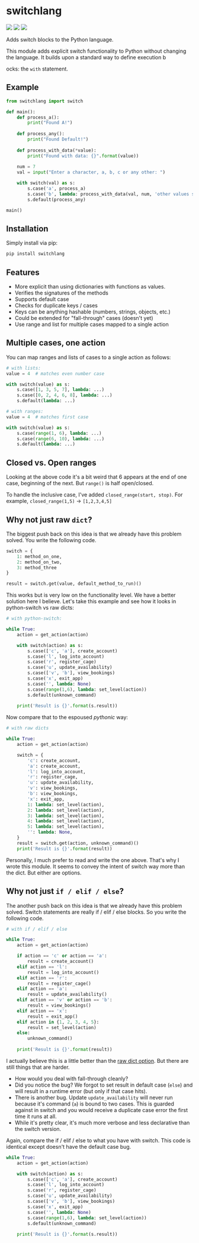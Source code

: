 # switchlang

[![](https://img.shields.io/badge/python-3.6+-blue.svg)](https://www.python.org/downloads/)
[![](https://img.shields.io/pypi/l/markdown-subtemplate.svg)](https://github.com/mikeckennedy/python-switch/blob/master/LICENSE)
[![](https://img.shields.io/pypi/dm/switchlang.svg)](https://pypi.org/project/switchlang/)

Adds switch blocks to the Python language.

This module adds explicit switch functionality to Python
without changing the language. It builds upon a standard
way to define execution b

ocks: the `with` statement.

## Example

```python
from switchlang import switch

def main():
    def process_a():
        print("Found A!")
    
    def process_any():
        print("Found Default!")
    
    def process_with_data(*value):
        print("Found with data: {}".format(value))
    
    num = 7
    val = input("Enter a character, a, b, c or any other: ")

    with switch(val) as s:
        s.case('a', process_a)
        s.case('b', lambda: process_with_data(val, num, 'other values still'))
        s.default(process_any)

main()
```

## Installation

Simply install via pip:

```bash
pip install switchlang
```

## Features

* More explicit than using dictionaries with functions as values.
* Verifies the signatures of the methods
* Supports default case
* Checks for duplicate keys / cases
* Keys can be anything hashable (numbers, strings, objects, etc.)
* Could be extended for "fall-through" cases (doesn't yet)
* Use range and list for multiple cases mapped to a single action

## Multiple cases, one action

You can map ranges and lists of cases to a single action as follows:

```python
# with lists:
value = 4  # matches even number case

with switch(value) as s:
    s.case([1, 3, 5, 7], lambda: ...)
    s.case([0, 2, 4, 6, 8], lambda: ...)
    s.default(lambda: ...)
```

```python
# with ranges:
value = 4  # matches first case

with switch(value) as s:
    s.case(range(1, 6), lambda: ...)
    s.case(range(6, 10), lambda: ...)
    s.default(lambda: ...)
```

## Closed vs. Open ranges

Looking at the above code it's a bit weird that 6 appears
at the end of one case, beginning of the next. But `range()` is
half open/closed.

To handle the inclusive case, I've added `closed_range(start, stop)`.
For example, `closed_range(1,5)` -> `[1,2,3,4,5]`

## Why not just raw `dict`?

The biggest push back on this idea is that we already have this problem solved.
You write the following code.

```python
switch = {
    1: method_on_one,
    2: method_on_two,
    3: method_three
}

result = switch.get(value, default_method_to_run)()
```

This works but is very low on the functionality level. We have a better solution here
I believe. Let's take this example and see how it looks in python-switch vs raw dicts:

```python
# with python-switch:

while True:
    action = get_action(action)

    with switch(action) as s:
        s.case(['c', 'a'], create_account)
        s.case('l', log_into_account)
        s.case('r', register_cage)
        s.case('u', update_availability)
        s.case(['v', 'b'], view_bookings)
        s.case('x', exit_app)
        s.case('', lambda: None)
        s.case(range(1,6), lambda: set_level(action))
        s.default(unknown_command)
  
    print('Result is {}'.format(s.result))
```

Now compare that to the espoused *pythonic* way:

```python
# with raw dicts

while True:
    action = get_action(action)

    switch = {
        'c': create_account,
        'a': create_account,
        'l': log_into_account,
        'r': register_cage,
        'u': update_availability,
        'v': view_bookings,
        'b': view_bookings,
        'x': exit_app,
        1: lambda: set_level(action),
        2: lambda: set_level(action),
        3: lambda: set_level(action),
        4: lambda: set_level(action),
        5: lambda: set_level(action),
        '': lambda: None,
    }
    result = switch.get(action, unknown_command)()
    print('Result is {}'.format(result))
```

Personally, I much prefer to read and write the one above. That's why I wrote this module.
It seems to convey the intent of switch way more than the dict. But either are options.

## Why not just `if / elif / else`?

The another push back on this idea is that we already have this problem solved.
Switch statements are really if / elif / else blocks. So you write the following code.

```python
# with if / elif / else

while True:
    action = get_action(action)

    if action == 'c' or action == 'a':
        result = create_account()
    elif action == 'l':
        result = log_into_account()
    elif action == 'r':
        result = register_cage()
    elif action == 'a':
        result = update_availability()
    elif action == 'v' or action == 'b':
        result = view_bookings()
    elif action == 'x':
        result = exit_app()
    elif action in {1, 2, 3, 4, 5}:
        result = set_level(action)
    else:
        unknown_command()
      
    print('Result is {}'.format(result))
```

I actually believe this is a little better than the
[raw dict option](https://github.com/mikeckennedy/python-switch#why-not-just-raw-dict).
But there are still things that are harder.

* How would you deal with fall-through cleanly?
* Did you notice the bug? We forgot to set result in default case (`else`) and will result in a runtime error (but only if that case hits).
* There is another bug. Update `update_availability` will never run because it's command (`a`) is bound to two cases.
  This is guarded against in switch and you would receive a duplicate case error the first time it runs at all.
* While it's pretty clear, it's much more verbose and less declarative than the switch version.

Again, compare the if / elif / else to what you have with switch. This code is identical except
doesn't have the default case bug.

```python
while True:
    action = get_action(action)

    with switch(action) as s:
        s.case(['c', 'a'], create_account)
        s.case('l', log_into_account)
        s.case('r', register_cage)
        s.case('u', update_availability)
        s.case(['v', 'b'], view_bookings)
        s.case('x', exit_app)
        s.case('', lambda: None)
        s.case(range(1,6), lambda: set_level(action))
        s.default(unknown_command)
  
    print('Result is {}'.format(s.result))
```
